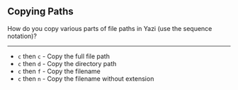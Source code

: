 ## Copying Paths

How do you copy various parts of file paths in Yazi (use the sequence notation)?

---

- `c` then `c` - Copy the full file path
- `c` then `d` - Copy the directory path
- `c` then `f` - Copy the filename
- `c` then `n` - Copy the filename without extension

